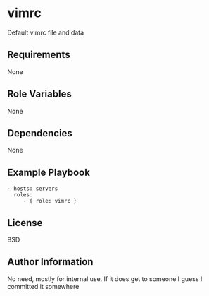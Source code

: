 vimrc
=========

Default vimrc file and data


Requirements
------------

None

Role Variables
--------------

None

Dependencies
------------

None

Example Playbook
----------------

    - hosts: servers
      roles:
         - { role: vimrc }

License
-------

BSD

Author Information
------------------

No need, mostly for internal use. If it does get to someone I guess I committed it somewhere
